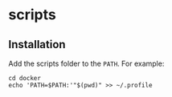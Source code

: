 # scripts

## Installation

Add the scripts folder to the `PATH`. For example:

```shell script
cd docker
echo 'PATH=$PATH:'"$(pwd)" >> ~/.profile
```

